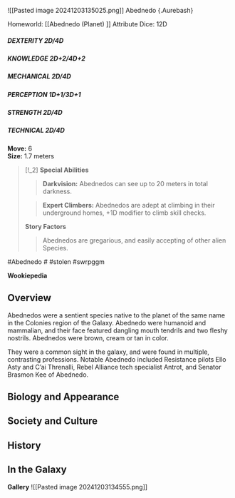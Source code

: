 ![[Pasted image 20241203135025.png]]
Abednedo  {.Aurebash}

Homeworld: [[Abednedo (Planet) ]]
Attribute Dice: 12D  
##### DEXTERITY 2D/4D  
##### KNOWLEDGE 2D+2/4D+2  
##### MECHANICAL 2D/4D  
##### PERCEPTION 1D+1/3D+1  
##### STRENGTH 2D/4D  
##### TECHNICAL 2D/4D  
**Move:** 6  
**Size:** 1.7 meters

> [!_2] 
> **Special Abilities**  
> > **Darkvision:** Abednedos can see up to 20 meters in total darkness. 
> 
> > **Expert Climbers:** Abednedos are adept at climbing in their underground homes, +1D modifier to climb skill checks. 
> 
> **Story Factors**  
> > Abednedos are gregarious, and easily accepting of other alien Species.  
> 

#Abednedo # #stolen #swrpggm 


**Wookiepedia**

## Overview

Abednedos were a sentient species native to the planet of the same name in the Colonies region of the Galaxy. Abednedo were humanoid and mammalian, and their face featured dangling mouth tendrils and two fleshy nostrils. Abednedos were brown, cream or tan in color.

They were a common sight in the galaxy, and were found in multiple, contrasting professions. Notable Abednedo included Resistance pilots Ello Asty and C’ai Threnalli, Rebel Alliance tech specialist Antrot, and Senator Brasmon Kee of Abednedo.

## Biology and Appearance



## Society and Culture



## History



## In the Galaxy




**Gallery**
![[Pasted image 20241203134555.png]]




